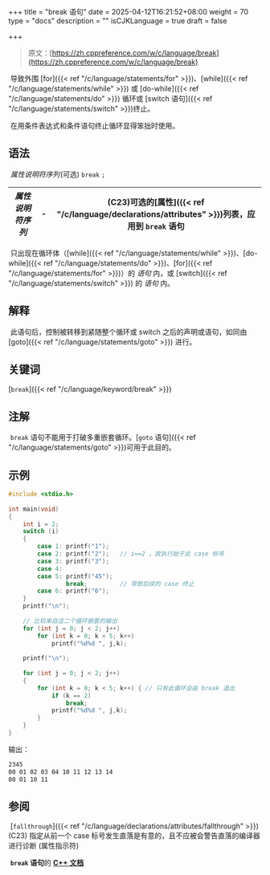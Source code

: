 +++
title = "break 语句"
date = 2025-04-12T16:21:52+08:00
weight = 70
type = "docs"
description = ""
isCJKLanguage = true
draft = false

+++

> 原文：[https://zh.cppreference.com/w/c/language/break](https://zh.cppreference.com/w/c/language/break)

​	导致外围 [for]({{< ref "/c/language/statements/for" >}})、[while]({{< ref "/c/language/statements/while" >}}) 或 [do-while]({{< ref "/c/language/statements/do" >}}) 循环或 [switch 语句]({{< ref "/c/language/statements/switch" >}})终止。

​	在用条件表达式和条件语句终止循环显得笨拙时使用。

## 语法

​	*属性说明符序列* ﻿(可选) `break` `;`

| *属性说明符序列* | -    | (C23)可选的[属性]({{< ref "/c/language/declarations/attributes" >}})列表，应用到 `break` 语句 |
| ---------------- | ---- | ------------------------------------------------------------ |

​	只出现在循环体（[while]({{< ref "/c/language/statements/while" >}})、[do-while]({{< ref "/c/language/statements/do" >}})、[for]({{< ref "/c/language/statements/for" >}})）的 *语句* 内，或 [switch]({{< ref "/c/language/statements/switch" >}}) 的 *语句* 内。

## 解释

​	此语句后，控制被转移到紧随整个循环或 switch 之后的声明或语句，如同由 [goto]({{< ref "/c/language/statements/goto" >}}) 进行。

## 关键词

[`break`]({{< ref "/c/language/keyword/break" >}})

## 注解

​	`break` 语句不能用于打破多重嵌套循环。[`goto` 语句]({{< ref "/c/language/statements/goto" >}})可用于此目的。

## 示例

```c
#include <stdio.h>
 
int main(void)
{
    int i = 2;
    switch (i)
    {
        case 1: printf("1");
        case 2: printf("2");   // i==2 ，故执行始于此 case 标号
        case 3: printf("3");
        case 4:
        case 5: printf("45");
                break;         // 导致后续的 case 终止
        case 6: printf("6");
    }
    printf("\n");
 
    // 比较来自这二个循环嵌套的输出
    for (int j = 0; j < 2; j++)
        for (int k = 0; k < 5; k++)
            printf("%d%d ", j,k);
 
    printf("\n");
 
    for (int j = 0; j < 2; j++)
    {
        for (int k = 0; k < 5; k++) { // 只有此循环会由 break 退出
            if (k == 2)
                break;
            printf("%d%d ", j,k);
        }
    }
}
```

输出：

```txt
2345
00 01 02 03 04 10 11 12 13 14 
00 01 10 11
```

## 参阅

​	[`fallthrough`]({{< ref "/c/language/declarations/attributes/fallthrough" >}})(C23) 指定从前一个 case 标号发生直落是有意的，且不应被会警告直落的编译器进行诊断 (属性指示符)

​	**`break` 语句**的 **[C++ 文档](https://zh.cppreference.com/w/cpp/language/break)**
